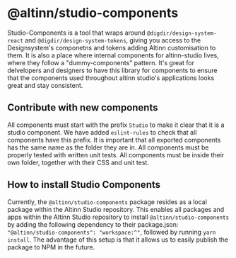 # @altinn/studio-components

Studio-Components is a tool that wraps around `@digdir/design-system-react` and `@digdir/design-system-tokens`, giving you access to the Designsystem's componetns and tokens adding Altinn customisation to them. It is also a place where internal components for altinn-studio lives, where they follow a "dummy-components" pattern. It's great for delvelopers and designers to have this library for components to ensure that the components used throughout altinn studio's applications looks great and stay consistent.

## Contribute with new components

All components must start with the prefix `Studio` to make it clear that it is a studio component. We have added `eslint-rules` to check that all components have this prefix. It is important that all exported components has the same name as the folder they are in.
All components must be properly tested with written unit tests.
All components must be inside their own folder, together with their CSS and unit test.

## How to install Studio Components

Currently, the `@altinn/studio-components` package resides as a local package within the Altinn Studio repository. This enables all packages and apps within the Altinn Studio repository to install `@altinn/studio-components` by adding the following dependency to their package.json: `"@altinn/studio-components": "workspace:^"`, followed by running `yarn install`. The advantage of this setup is that it allows us to easily publish the package to NPM in the future.
